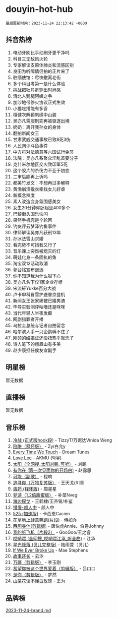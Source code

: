 # douyin-hot-hub

`最后更新时间：2023-11-24 22:13:42 +0800`

## 抖音热榜

1. 电动牙刷比手动刷牙更干净吗
1. 科目三无敌风火轮
1. 专家解读支原体肺炎和流感区别
1. 良田为听障情侣拍的正片来了
1. 驻缅使馆：尽快撤离老街
1. 多个科目考第一是什么体验
1. 挑战把牡丹裤穿出时尚感
1. 清北人鹅腿阿姨之争
1. 加沙地带停火协议正式生效
1. 小猫吃播能有多香
1. 檀健次解锁刺绣中山装
1. 吴亦凡需服刑完再被驱逐出境
1. 奶奶：离开我孙女的身体
1. 翻拍新闻女王
1. 甘肃武威交通事故已致8死3伤
1. 人民网评斗鱼事件
1. 中方将对法德意等六国试行免签
1. 法院：吴亦凡系聚众淫乱首要分子
1. 克什米尔地区交火致印军5死
1. 这个胶片的杀伤力不亚于初恋
1. 二审后能再上诉吗
1. 都美竹发文：不想再过多解释
1. 黄渤崩溃撬衣柜找女儿好虐
1. 新概念辣度
1. 素人改造变身氛围感美女
1. 女生20分钟仰卧起坐400多个
1. 巴黎街头国乐快闪
1. 果然手机壳是个轮回
1. 钓友评云梦泽钓鱼事件
1. 律师解读吴亦凡获刑13年
1. 孙冰法雪山求婚
1. 看完势不可挡我又行了
1. 音乐课上突然被熄灭的灯
1. 萌娃化身一条固执的鱼
1. 淘宝双12活动取消
1. 郭台铭宣布退选
1. 你不知道我为什么狠下心
1. 吴亦凡名下仅1家企业存续
1. 宋流轩Yukke百分大战
1. 卢卡申科冒雪护送普京登机
1. 新闻女王张家妍被已婚男渣
1. 毕导实验测评咕噜还是咪咪
1. 当代年轻人半夜发癫
1. 网剧猎罪者开播
1. 乌拉圭总统与记者自拍留念
1. 哈尔滨人手一只企鹅瞒不住了
1. 刚领的结婚证还没捂热乎就洗了
1. 诗人笔下的峨眉山有多美
1. 赵少康担任侯友宜副手

## 明星榜

暂无数据

## 直播榜

暂无数据

## 音乐榜

1. [冷战 (正式版hook段)](https://sf6-cdn-tos.douyinstatic.com/obj/tos-cn-ve-2774/oMuEoiBasWApEMVDgNiI8VAByNmwo5J0pyf8Yx) - TizzyT/万妮达Vinida Weng
1. [陷阱（释怀版）](https://sf3-cdn-tos.douyinstatic.com/obj/tos-cn-ve-2774/oE8C21LeZrzKLDFfQYgMzx4GAIHageG5IzayY7) - Zy/白允y
1. [Every Time We Touch](https://sf3-cdn-tos.douyinstatic.com/obj/tos-cn-ve-2774/ogN6lUKQeBBfEVhIOMikG1CcJjugxk1tztZyhP) - Dream Tunes
1. [Love Lee](https://sf3-cdn-tos.douyinstatic.com/obj/tos-cn-ve-2774/o05GbkJGbCBTdDnMtB0fwOYgkeZp23vrWQDQBS) - AKMU (악뮤)
1. [太阳（全网搜_太阳刘鹏_可听）](https://sf6-cdn-tos.douyinstatic.com/obj/tos-cn-ve-2774/ogWbyIQnlBFImVbeDocRdCIYtBHlbJXgfZMvgz) - 刘鹏
1. [有你在 (第一次见面你的开场白)](https://sf6-cdn-tos.douyinstatic.com/obj/tos-cn-ve-2774/oAthrQ3ClJBfI57uBoFEgNDYtNCZ0TSYQQfxQ0) - 赵露思
1. [可能（副歌）](https://sf3-cdn-tos.douyinstatic.com/obj/tos-cn-ve-2774/cde1731888894259b333569393c2fb51) - 程响
1. [追寻你（万物复苏版）](https://sf3-cdn-tos.douyinstatic.com/obj/tos-cn-ve-2774/oYeAZJsbjIDit9APmBg8u6uDUQnHmoCf3gbo74) - 王天戈/川青
1. [毒药 (释怀版)](https://sf3-cdn-tos.douyinstatic.com/obj/tos-cn-ve-2774/oYILMEAzspdZBIzy4frJNB8ZHPHWAhiwowd4Ad) - 周星星
1. [梦游（1.2倍甜蜜版）](https://sf6-cdn-tos.douyinstatic.com/obj/tos-cn-ve-2774/o4gyAUm8hwufoEABmwVIiQtHsFuGzAEEWtNMzo) - 补菜Nveg
1. [海边探戈](https://sf3-cdn-tos.douyinstatic.com/obj/tos-cn-ve-2774/os9gE0VQCGqt6VQkZDyBBYvfSDY0QFe3vVmubn) - 王鹤棣/王齐铭/朴鲨
1. [慢慢-颜人中](https://sf6-cdn-tos.douyinstatic.com/obj/tos-cn-ve-2774/ocjHNfBXdBxQNC8ZGAeoLMFTUgtBg8bkExunDC) - 颜人中
1. [525 (加速版)](https://sf6-cdn-tos.douyinstatic.com/obj/tos-cn-ve-2774/oIfKCtqfDyP8Vc9FpAPgWMyezT6LnDT1abRwGg) - 卡西恩Cacien
1. [在草地上肆意奔跑(片段)](https://sf3-cdn-tos.douyinstatic.com/obj/tos-cn-ve-2774/8831d494742f45dabdfa8adb8b817259) - 傅如乔
1. [西厢寻他(剪辑版)](https://sf3-cdn-tos.douyinstatic.com/obj/tos-cn-ve-2774/oUsAVfAQKlRNxEv5qxvIB8o5qmIWUcXbzJKJhw) - 唐伯虎Annie、伯爵Johnny
1. [我的纸飞机（片段2）](https://sf3-cdn-tos.douyinstatic.com/obj/tos-cn-ve-2774/oM2ZrKcg2CD5AeRB2gkeXOFB1IxAGJdZPazYHf) - GooGoo/王之睿
1. [哎呦喂 (全网搜_哎呦喂江承_听全曲)](https://sf6-cdn-tos.douyinstatic.com/obj/tos-cn-ve-2774/o0uEo63ECfIFdmwKF5HMzF1FCfItHEagDDeCAL) - 江承
1. [星光降落 (贝儿完整版)](https://sf3-cdn-tos.douyinstatic.com/obj/tos-cn-ve-2774/okwB9hAwyAtsFFkFBzAX1hOOfQuIoMNs0W2Mwr) - 陆雨萱（贝儿）
1. [If We Ever Broke Up](https://sf6-cdn-tos.douyinstatic.com/obj/tos-cn-ve-2774/o8onj5HDk0ImtBmO0URBfeyCDXQJMYkQ1gb8Zy) - Mae Stephens
1. [故事还长](https://sf3-cdn-tos.douyinstatic.com/obj/tos-cn-ve-2774/30a26758c8594f0ab81ac675c33ee2c5) - 云汐
1. [万疆（剪辑版）](https://sf6-cdn-tos.douyinstatic.com/obj/tos-cn-ve-2774/ooG7oVgFlDTelKCjCsTTobQvbdtj1BBQXnfZd8) - 李玉刚
1. [希望你被这个世界爱着（剪辑版）](https://sf6-cdn-tos.douyinstatic.com/obj/tos-cn-ve-2774/oo4H3BfEygN7l7bQaMBOZHCQ1eI4FqtED5skQ2) - 吕口口
1. [是你（剪辑版）](https://sf6-cdn-tos.douyinstatic.com/obj/tos-cn-ve-2774/46019dae783c4c969944217fe1cfafc4) - 梦然
1. [山茶花读不懂白玫瑰](https://sf6-cdn-tos.douyinstatic.com/obj/tos-cn-ve-2774/osfn8B7DktrRHEPJgPCfDbw7QDQEkwC16BxZg9) - 王为

## 品牌榜

[2023-11-24-brand.md](2023-11-24-brand.md)
